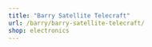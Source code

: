 ```yaml
---
title: "Barry Satellite Telecraft"
url: /barry/barry-satellite-telecraft/
shop: electronics
---
```

